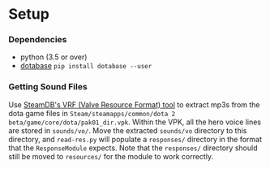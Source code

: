 # Setup

### Dependencies

- python (3.5 or over)
- [dotabase](https://github.com/mdiller/dotabase) `pip install dotabase --user`
### Getting Sound Files

Use [SteamDB's VRF (Valve Resource Format) tool](https://github.com/SteamDatabase/ValveResourceFormat)
to extract mp3s from the dota game files in
`Steam/steamapps/common/dota 2 beta/game/core/dota/pak01_dir.vpk`. Within the VPK, all the hero voice
lines are stored in `sounds/vo/`. Move the extracted `sounds/vo` directory to this directory, and
`read-res.py` will populate a `responses/` directory in the format that the `ResponseModule` expects.
Note that the `responses/` directory should still be moved to `resources/` for the module to work
correctly.